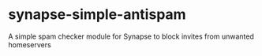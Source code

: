 # synapse-simple-antispam
A simple spam checker module for Synapse to block invites from unwanted homeservers
